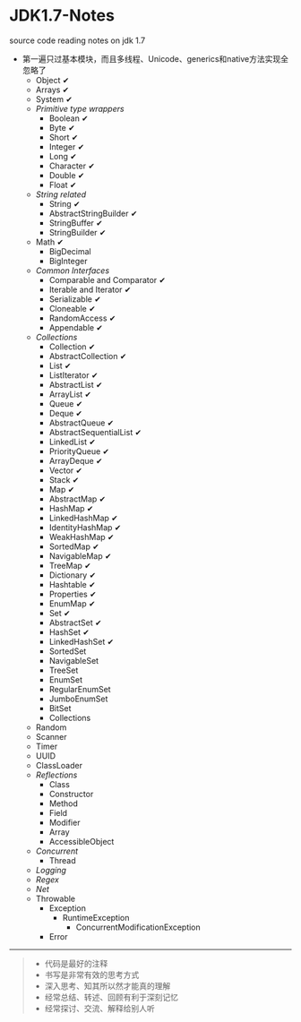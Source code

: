 JDK1.7-Notes
============

source code reading notes on jdk 1.7

- 第一遍只过基本模块，而且多线程、Unicode、generics和native方法实现全忽略了
    - Object &#10004;
    - Arrays &#10004;
    - System &#10004;
    - *Primitive type wrappers*
        - Boolean &#10004;
        - Byte &#10004;
        - Short &#10004;
        - Integer &#10004;
        - Long &#10004;
        - Character &#10004;
        - Double &#10004;
        - Float &#10004;
    - *String related*
        - String &#10004;
        - AbstractStringBuilder &#10004;
        - StringBuffer &#10004;
        - StringBuilder &#10004;
    - Math &#10004;
        - BigDecimal
        - BigInteger
    - *Common Interfaces*
        - Comparable and Comparator &#10004;
        - Iterable and Iterator &#10004;
        - Serializable &#10004;
        - Cloneable &#10004;
        - RandomAccess &#10004;
        - Appendable &#10004;
    - *Collections*
        - Collection &#10004;
        - AbstractCollection &#10004;
        - List &#10004;
        - ListIterator &#10004;
        - AbstractList &#10004;
        - ArrayList &#10004;
        - Queue &#10004;
        - Deque &#10004;
        - AbstractQueue &#10004;
        - AbstractSequentialList &#10004;
        - LinkedList &#10004;
        - PriorityQueue &#10004;
        - ArrayDeque &#10004;
        - Vector &#10004;
        - Stack &#10004;
        - Map &#10004;
        - AbstractMap &#10004;
        - HashMap &#10004;
        - LinkedHashMap &#10004;
        - IdentityHashMap &#10004;
        - WeakHashMap &#10004;
        - SortedMap &#10004;
        - NavigableMap &#10004;
        - TreeMap &#10004;
        - Dictionary &#10004;
        - Hashtable &#10004;
        - Properties &#10004;
        - EnumMap &#10004;
        - Set &#10004;
        - AbstractSet &#10004;
        - HashSet &#10004;
        - LinkedHashSet &#10004;
        - SortedSet
        - NavigableSet
        - TreeSet
        - EnumSet
        - RegularEnumSet
        - JumboEnumSet
        - BitSet
        - Collections
    - Random
    - Scanner
    - Timer
    - UUID
    - ClassLoader
    - *Reflections*
        - Class
        - Constructor
        - Method
        - Field
        - Modifier
        - Array
        - AccessibleObject
    - *Concurrent*
        - Thread
    - *Logging*
    - *Regex*
    - *Net*
    - Throwable
        - Exception
            - RuntimeException   
                - ConcurrentModificationException
        - Error

-----

> - 代码是最好的注释
> - 书写是非常有效的思考方式
> - 深入思考、知其所以然才能真的理解
> - 经常总结、转述、回顾有利于深刻记忆
> - 经常探讨、交流、解释给别人听

